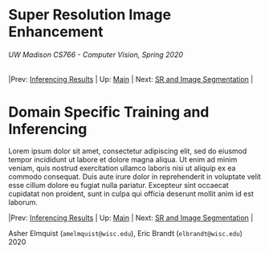 # Super Resolution Image Enhancement
###### UW Madison CS766 - Computer Vision, Spring 2020

|Prev: [Inferencing Results](SR_Results.md) | Up: [Main](SR_Main.md) | Next: [SR and Image Segmentation](SR_Segmentation.md) |

# Domain Specific Training and Inferencing
Lorem ipsum dolor sit amet, consectetur adipiscing elit, sed do eiusmod tempor incididunt ut labore et dolore magna aliqua. Ut enim ad minim veniam, quis nostrud exercitation ullamco laboris nisi ut aliquip ex ea commodo consequat. Duis aute irure dolor in reprehenderit in voluptate velit esse cillum dolore eu fugiat nulla pariatur. Excepteur sint occaecat cupidatat non proident, sunt in culpa qui officia deserunt mollit anim id est laborum.

|Prev: [Inferencing Results](SR_Results.md) | Up: [Main](SR_Main.md) | Next: [SR and Image Segmentation](SR_Segmentation.md) |

Asher Elmquist (```amelmquist@wisc.edu```), Eric Brandt (```elbrandt@wisc.edu```) 2020
